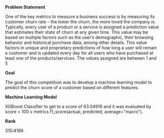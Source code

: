 **Problem Statement**

One of the key metrics to measure a business success is by measuring its customer churn rate - the lower the churn, the more loved the company is.
Typically, every user of a product or a service is assigned a prediction value that estimates their state of churn at any given time. This value may be based on multiple factors such as the user’s demographic, their browsing behavior and historical purchase data, among other details.
This value factors in unique and proprietary predictions of how long a user will remain a customer and is updated every day for all users who have purchased at least one of the products/services. The values assigned are between 1 and 5


**Goal**

The goal of this competition was to develop a machine learning model to predict the churn score of a customer based on different features.


**Machine Learning Model**

XGBoost Classifier to get to a score of 63.04918 and it was evaluated by score = 100 x metrics.f1_score(actual, predicted, average="macro").


**Rank**

315/4189.
